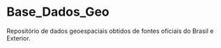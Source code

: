 # Base_Dados_Geo
Repositório de dados geoespaciais obtidos de fontes oficiais do Brasil e Exterior.
